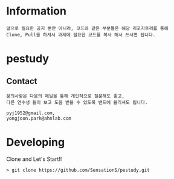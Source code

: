 # Information
    앞으로 필요한 공지 뿐만 아니라, 코드와 같은 부분들은 해당 리포지토리를 통해 
    Clone, Pull을 하셔서 과제에 필요한 코드를 복사 해서 쓰시면 됩니다.


# pestudy
## Contact
    문의사항은 다음의 메일을 통해 개인적으로 질문해도 좋고, 
    다른 연수생 들이 보고 도움 받을 수 있도록 밴드에 올리셔도 됩니다.
    
    pyj1952@gmail.com,
    yongjoon.park@ahnlab.com

# Developing
Clone and Let's Start!!

    > git clone https://github.com/SensationS/pestudy.git
